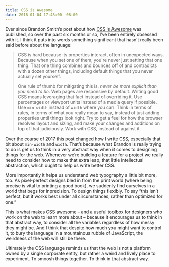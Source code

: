 ```yaml
---
title: CSS is Awesome
date: 2018-01-04 17:48:00 -08:00
---
```


Ever since Brandon Smith’s post about how [CSS is Awesome](https://css-tricks.com/css-is-awesome/) was published, so over the past six months or so, I’ve been entirely obsessed with it. I think it puts into words something significant that hasn’t really been said before about the language: 

> CSS is hard because its properties interact, often in unexpected ways. Because when you set one of them, you're never just setting that one thing. That one thing combines and bounces off of and contradicts with a dozen other things, including default things that you never actually set yourself.
> 
> One rule of thumb for mitigating this is, *never be more explicit than you need to be*. Web pages are responsive by default. Writing good CSS means leveraging that fact instead of overriding it. Use percentages or viewport units instead of a media query if possible. Use `min-width` instead of `width` where you can. Think in terms of rules, in terms of what you really mean to say, instead of just adding properties until things look right. Try to get a feel for how the browser resolves layout and sizing, and make your changes and additions on top of that judiciously. Work with CSS, instead of against it.

Over the course of 2017 this post changed how I write CSS, especially that bit about `min-width` and `width`. That’s because what Brandon is really trying to do is get us to think in a very abstract way when it comes to designing things for the web. Whenever we’re building a feature for a project we really need to consider how to make that extra leap, that little intellectual abstraction, which ought to help us write better CSS. 

More importantly it helps us understand web typography a little bit more, too. As pixel-perfect designs bled in from the print world (where being precise is vital to printing a good book), we suddenly find ourselves in a world that begs for inprecision. To design things flexibly. To say “this isn’t perfect, but it works best under all circumstances, rather than optimized for one.”

This is what makes CSS awesome – and a useful toolbox for designers who work on the web to learn more about – because it encourages us to think in that abstract way, to consider all the variables regardless of how messy they might be. And I think that despite how much you might want to control it, to bury the language in a mountainous rubble of JavaScript, the weirdness of the web will still be there.

Ultimately the CSS language reminds us that the web is not a platform owned by a single corporate entity, but rather a weird and lively place to experiment. To smoosh things together. To think in that abstract way.